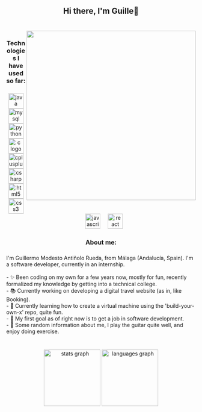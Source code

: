 <h2 align="center">Hi there, I'm Guille👋</h2>

###

<br clear="both">

<img align="right" height="450" src="https://media2.giphy.com/media/ule4vhcY1xEKQ/giphy.gif?cid=6c09b9522yjxb7ect2yfff81tod20q2g286voqtz20861kan&ep=v1_gifs_search&rid=giphy.gif&ct=g"  />

###

<h3 align="center">Technologies I have used so far:</h3>

###

<div align="center">
  <img src="https://cdn.jsdelivr.net/gh/devicons/devicon/icons/java/java-original-wordmark.svg" height="40" alt="java logo"  />
  <img width="12" />
  <img src="https://cdn.jsdelivr.net/gh/devicons/devicon/icons/mysql/mysql-original-wordmark.svg" height="40" alt="mysql logo"  />
  <img width="12" />
  <img src="https://cdn.jsdelivr.net/gh/devicons/devicon/icons/python/python-original-wordmark.svg" height="40" alt="python logo"  />
  <img width="12" />
  <img src="https://cdn.jsdelivr.net/gh/devicons/devicon/icons/c/c-original.svg" height="40" alt="c logo"  />
  <img width="12" />
  <img src="https://cdn.jsdelivr.net/gh/devicons/devicon/icons/cplusplus/cplusplus-original.svg" height="40" alt="cplusplus logo"  />
  <img width="12" />
  <img src="https://cdn.jsdelivr.net/gh/devicons/devicon/icons/csharp/csharp-original.svg" height="40" alt="csharp logo"  />
  <img width="12" />
  <img src="https://cdn.jsdelivr.net/gh/devicons/devicon/icons/html5/html5-original-wordmark.svg" height="40" alt="html5 logo"  />
  <img width="12" />
  <img src="https://cdn.jsdelivr.net/gh/devicons/devicon/icons/css3/css3-original-wordmark.svg" height="40" alt="css3 logo"  />
  <img width="12" />
  <img src="https://cdn.jsdelivr.net/gh/devicons/devicon/icons/javascript/javascript-plain.svg" height="40" alt="javascript logo"  />
  <img width="12" />
  <img src="https://cdn.jsdelivr.net/gh/devicons/devicon/icons/react/react-original-wordmark.svg" height="40" alt="react logo"  />
</div>

###

<h3 align="center">About me:</h3>

###

<p align="left">I'm Guillermo Modesto Antiñolo Rueda, from Málaga (Andalucía, Spain). I'm a software developer, currently in an internship.<br><br>- ✨ Been coding on my own for a few years now, mostly for fun, recently formalized my knowledge by getting into a technical college.<br>- 📚 Currently working on developing a digital travel website (as in, like Booking).<br>- 🌱 Currently learning how to create a virtual machine using the 'build-your-own-x' repo, quite fun.<br>- 🎯 My first goal as of right now is to get a job in software development.<br>- 🎲 Some random information about me, I play the guitar quite well, and enjoy doing exercise.</p>

###

<br clear="both">

<div align="center">
  <img src="https://github-readme-stats.vercel.app/api?username=GuillermoModesto&hide_title=false&hide_rank=false&show_icons=true&include_all_commits=true&count_private=true&disable_animations=false&theme=dracula&locale=en&hide_border=false&order=1" height="150" alt="stats graph"  />
  <img src="https://github-readme-stats.vercel.app/api/top-langs?username=GuillermoModesto&locale=en&hide_title=false&layout=compact&card_width=320&langs_count=5&theme=dracula&hide_border=false&order=2" height="150" alt="languages graph"  />
</div>

###
